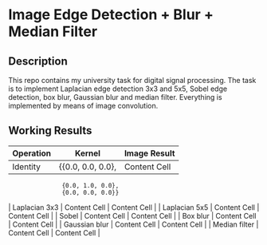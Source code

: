 # Image Edge Detection + Blur + Median Filter
## Description
This repo contains my university task for digital signal processing. The task is to implement Laplacian edge detection 3x3 and 5x5, Sobel edge detection, box blur, Gaussian blur and median filter. Everything is implemented by means of image convolution.
## Working Results
| Operation      |    Kernel        | Image Result  |
| -------------  | -------------    | ------------- |
| Identity       | {{0.0, 0.0, 0.0},| Content Cell  |
                   {0.0, 1.0, 0.0},
                   {0.0, 0.0, 0.0}}
| Laplacian 3x3  | Content Cell  | Content Cell  |
| Laplacian 5x5  | Content Cell  | Content Cell  |
| Sobel          | Content Cell  | Content Cell  |
| Box blur       | Content Cell  | Content Cell  |
| Gaussian blur  | Content Cell  | Content Cell  |
| Median filter  | Content Cell  | Content Cell  |